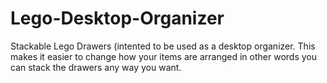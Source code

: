 # Lego-Desktop-Organizer

Stackable Lego Drawers (intented to be used as a desktop organizer. This makes it easier to change how your items are arranged in other words you can stack the drawers any way you want.
